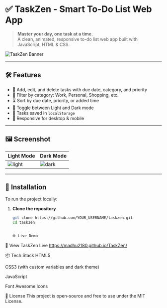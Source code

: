 
# ✅ TaskZen - Smart To-Do List Web App

> **Master your day, one task at a time.**  
> A clean, animated, responsive to-do list web app built with JavaScript, HTML & CSS.

![TaskZen Banner](images/9f54d318-b915-483f-afb2-9cb43966d325.png)

---

## 🛠 Features

- 📝 Add, edit, and delete tasks with due date, category, and priority
- 🎯 Filter by category: Work, Personal, Shopping, etc.
- ⏳ Sort by due date, priority, or added time
- 🌙 Toggle between Light and Dark mode
- 💾 Tasks saved in `localStorage`
- 📱 Responsive for desktop & mobile

---

## 🖼 Screenshot

| Light Mode | Dark Mode |
|------------|-----------|
| ![light](images/33b00663-4da3-46db-8527-c3ff86f20249.png) | ![dark](images/216e05ac-0e4b-44d4-87f5-8db94fcd4576.png) |

---

## 🚀 Installation

To run the project locally:

1. **Clone the repository**
   ```bash
   git clone https://github.com/YOUR_USERNAME/taskzen.git
   cd taskzen


   🌐 Live Demo
🔗 View TaskZen Live https://madhu2180.github.io/TaskZen/

📦 Tech Stack
HTML5

CSS3 (with custom variables and dark theme)

JavaScript 

Font Awesome Icons

📄 License
This project is open-source and free to use under the MIT License.

